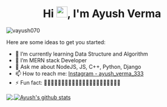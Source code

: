 <h1 align="center">Hi <img src="https://github.com/sciencepal/sciencepal/blob/master/assets/Hi.gif" width="29px">, I'm Ayush Verma</h1>


<p align="left"> <img src="https://komarev.com/ghpvc/?username=vayush070" alt="vayush070" /> </p>

Here are some ideas to get you started:

- 🌱 I’m currently learning Data Structure and Algorithm
- 🤔 I’m MERN stack Developer 
- 💬 Ask me about NodeJS, JS, C++, Python, Django
- 📫 How to reach me: [Instagram - ayush_verma_333](https://www.instagram.com/ayush_verma_333/)
- ⚡ Fun fact: 🤔🤔🤔🤔🤔🤔🤔🤔🤔🤔🤔🤔🤔🤔🤔🤔🤔🤔🤔🤔🤔🤔

<a href="https://github.com/vayush070">
  <img align="center" src="https://github-readme-stats.vercel.app/api/top-langs/?username=vayush070&theme=light&hide_langs_below=1" />
</a>
<a href="https://github.com/vayush070">
 <img align="center" src="https://github-readme-stats.vercel.app/api?username=vayush070&show_icons=true&theme=light&line_height=27" alt="Ayush's github stats"/>
</a>
